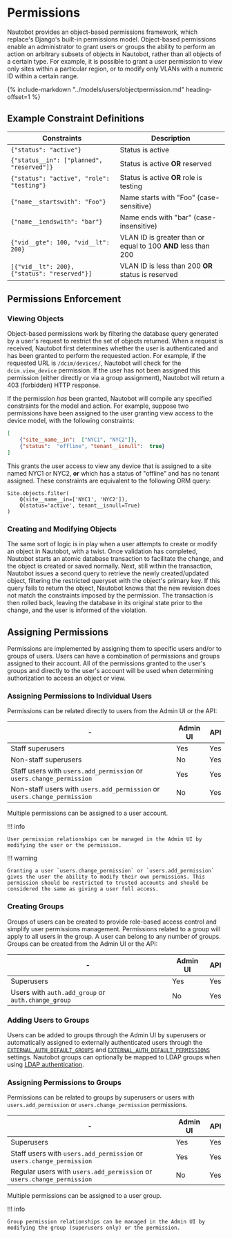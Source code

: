 # Permissions

Nautobot provides an object-based permissions framework, which replace's Django's built-in permissions model. Object-based permissions enable an administrator to grant users or groups the ability to perform an action on arbitrary subsets of objects in Nautobot, rather than all objects of a certain type. For example, it is possible to grant a user permission to view only sites within a particular region, or to modify only VLANs with a numeric ID within a certain range.

{%
    include-markdown "../models/users/objectpermission.md"
    heading-offset=1
%}

## Example Constraint Definitions

| Constraints | Description |
| ----------- | ----------- |
| `{"status": "active"}` | Status is active |
| `{"status__in": ["planned", "reserved"]}` | Status is active **OR** reserved |
| `{"status": "active", "role": "testing"}` | Status is active **OR** role is testing |
| `{"name__startswith": "Foo"}` | Name starts with "Foo" (case-sensitive) |
| `{"name__iendswith": "bar"}` | Name ends with "bar" (case-insensitive) |
| `{"vid__gte": 100, "vid__lt": 200}` | VLAN ID is greater than or equal to 100 **AND** less than 200 |
| `[{"vid__lt": 200}, {"status": "reserved"}]` | VLAN ID is less than 200 **OR** status is reserved |

## Permissions Enforcement

### Viewing Objects

Object-based permissions work by filtering the database query generated by a user's request to restrict the set of objects returned. When a request is received, Nautobot first determines whether the user is authenticated and has been granted to perform the requested action. For example, if the requested URL is `/dcim/devices/`, Nautobot will check for the `dcim.view_device` permission. If the user has not been assigned this permission (either directly or via a group assignment), Nautobot will return a 403 (forbidden) HTTP response.

If the permission _has_ been granted, Nautobot will compile any specified constraints for the model and action. For example, suppose two permissions have been assigned to the user granting view access to the device model, with the following constraints:

```json
[
    {"site__name__in":  ["NYC1", "NYC2"]},
    {"status":  "offline", "tenant__isnull":  true}
]
```

This grants the user access to view any device that is assigned to a site named NYC1 or NYC2, **or** which has a status of "offline" and has no tenant assigned. These constraints are equivalent to the following ORM query:

```no-highlight
Site.objects.filter(
    Q(site__name__in=['NYC1', 'NYC2']),
    Q(status='active', tenant__isnull=True)
)
```

### Creating and Modifying Objects

The same sort of logic is in play when a user attempts to create or modify an object in Nautobot, with a twist. Once validation has completed, Nautobot starts an atomic database transaction to facilitate the change, and the object is created or saved normally. Next, still within the transaction, Nautobot issues a second query to retrieve the newly created/updated object, filtering the restricted queryset with the object's primary key. If this query fails to return the object, Nautobot knows that the new revision does not match the constraints imposed by the permission. The transaction is then rolled back, leaving the database in its original state prior to the change, and the user is informed of the violation.

## Assigning Permissions

Permissions are implemented by assigning them to specific users and/or to groups of users. Users can have a combination of permissions and groups assigned to their account. All of the permissions granted to the user's groups and directly to the user's account will be used when determining authorization to access an object or view.

### Assigning Permissions to Individual Users

Permissions can be related directly to users from the Admin UI or the API:

| -                                                                      | Admin UI | API |
| ---------------------------------------------------------------------- | -------- | --- |
| Staff superusers                                                         | Yes      | Yes |
| Non-staff superusers                                                     | No       | Yes |
| Staff users with `users.add_permission` or `users.change_permission`     | Yes      | Yes |
| Non-staff users with `users.add_permission` or `users.change_permission` | No       | Yes |

Multiple permissions can be assigned to a user account.

!!! info

    User permission relationships can be managed in the Admin UI by modifying the user or the permission.

!!! warning

    Granting a user `users.change_permission` or `users.add_permission` gives the user the ability to modify their own permissions. This permission should be restricted to trusted accounts and should be considered the same as giving a user full access.

### Creating Groups

Groups of users can be created to provide role-based access control and simplify user permissions management. Permissions related to a group will apply to all users in the group. A user can belong to any number of groups. Groups can be created from the Admin UI or the API:

| -                                                           | Admin UI | API |
| ----------------------------------------------------------- | -------- | --- |
| Superusers                                                  | Yes      | Yes |
| Users with `auth.add_group` or `auth.change_group`          | No       | Yes |

### Adding Users to Groups

Users can be added to groups through the Admin UI by superusers or automatically assigned to externally authenticated users through the [`EXTERNAL_AUTH_DEFAULT_GROUPS`](../configuration/optional-settings.md#external_auth_default_groups) and [`EXTERNAL_AUTH_DEFAULT_PERMISSIONS`](../configuration/optional-settings.md#external_auth_default_permissions) settings. Nautobot groups can optionally be mapped to LDAP groups when using [LDAP authentication](../configuration/authentication/ldap.md#user-groups-for-permissions).

### Assigning Permissions to Groups

Permissions can be related to groups by superusers or users with `users.add_permission` or `users.change_permission` permissions.

| -                                                                      | Admin UI | API |
| ---------------------------------------------------------------------- | -------- | --- |
| Superusers                                                             | Yes      | Yes |
| Staff users with `users.add_permission` or `users.change_permission`   | Yes      | Yes |
| Regular users with `users.add_permission` or `users.change_permission` | No       | Yes |

Multiple permissions can be assigned to a user group.

!!! info

    Group permission relationships can be managed in the Admin UI by modifying the group (superusers only) or the permission.
